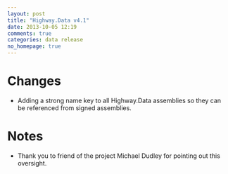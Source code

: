 ```yaml
---
layout: post
title: "Highway.Data v4.1"
date: 2013-10-05 12:19
comments: true
categories: data release
no_homepage: true
---
```


# Changes

* Adding a strong name key to all Highway.Data assemblies so they can be referenced from signed assemblies.

# Notes

* Thank you to friend of the project Michael Dudley for pointing out this oversight.
